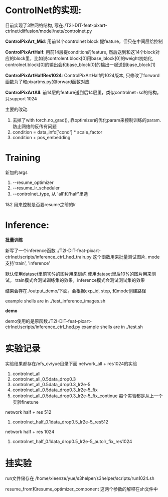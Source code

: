 # ControlNet的实现:
目前实现了3种网络结构, 写在./T2I-DIT-feat-pixart-ctrlnet/diffusion/model/nets/controlnet.py

**ControlPixArt_Mid**: 用前14个controlnet block 提feature，但只在中间层给控制

**ControlPixArtHalf**: 用前14层提condition的feature, 然后送到和这14个block对应的block里，比如说controlent.block[0]用base_block[0]的weight初始化, controlnet.block[0]的输出会和base_block[0]的输出一起送到base_block[1]

**ControlPixArtHalfRes1024**: ControlPixArtHalf的1024版本, 只修改了forward函数为了和pixartms.py的forward函数对应

**ControlPixArtAll**: 前14层的feature送到后14层里，类似controlnet+sd的结构。只support 1024

主要的改动:
1. 去掉了with torch.no_grad(), 靠optimizer的优化param来控制训练的param. 防止网络的反传有问题
2. condition = data_info['cond'] * scale_factor
3. condition + pos_embedding

# Training
新加的args
1. --resume_optimizer
2. --resume_lr_scheduler
3. --controlnet_type, 从 'all'和'half'里选

1&2 用来控制是否要resume之前的lr

# Inference:
**批量训练**

新写了一个inference函数 ./T2I-DIT-feat-pixart-ctrlnet/scripts/inference_ctrl_hed_train.py
这个函数用来批量测试图片. mode支持'train', 'inference'

默认使用dataset里前10%的图片用来训练
使用dataset里后10%的图片用来测试。 train模式会测试训练集的效果，inference模式会测试测试集的效果

结果会存在./output_demo/下面。会根据exp_id, step, 和mode创建路径

example shells are in ./test_inference_images.sh

**demo**

demo使用的是原函数./T2I-DIT-feat-pixart-ctrlnet/scripts/inference_ctrl_hed.py
example shells are in ./test.sh


# 实验记录
实验结果都存在/efs_cv/yue目录下面
network_all + res1024的实验
1. controlnet_all
2. controlnet_all_0.5data_drop0.3
3. controlnet_all_0.5data_drop0.3_lr2e-5
4. controlnet_all_0.5data_drop0.3_lr2e-5_fix
5. controlnet_all_0.5data_drop0.3_lr2e-5_fix_continue
每个实验都是从上一个实验finetune

network half + res 512
1. controlnet_half_0.1data_drop0.5_lr2e-5_res512

network half + res 1024
1. controlnet_half_0.1data_drop0.5_lr2e-5_autolr_fix_res1024

# 挂实验
run文件储存在 /home/xieenze/yue/s3helper/s3helper/scripts/run1024.sh

resume_from和resume_optimizer_component 这两个参数的解释在sh文件中
